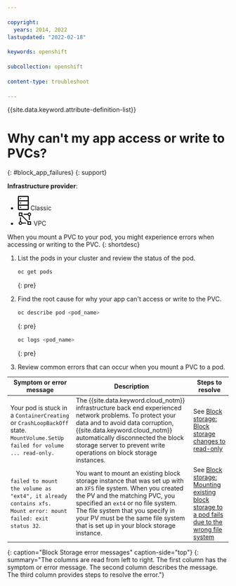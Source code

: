 ```yaml
---

copyright: 
  years: 2014, 2022
lastupdated: "2022-02-18"

keywords: openshift

subcollection: openshift

content-type: troubleshoot

---
```


{{site.data.keyword.attribute-definition-list}}


# Why can't my app access or write to PVCs?
{: #block_app_failures}
{: support}

**Infrastructure provider**:
* ![Classic infrastructure provider icon.](images/icon-classic-2.svg) Classic
* ![VPC infrastructure provider icon.](images/icon-vpc-2.svg) VPC

When you mount a PVC to your pod, you might experience errors when accessing or writing to the PVC.
{: shortdesc}

1. List the pods in your cluster and review the status of the pod.
    ```sh
    oc get pods
    ```
    {: pre}

2. Find the root cause for why your app can't access or write to the PVC.
    ```sh
    oc describe pod <pod_name>
    ```
    {: pre}

    ```sh
    oc logs <pod_name>
    ```
    {: pre}

3. Review common errors that can occur when you mount a PVC to a pod.

| Symptom or error message | Description | Steps to resolve |
| --- | --- | --- |
| Your pod is stuck in a `ContainerCreating` or `CrashLoopBackOff` state. `MountVolume.SetUp failed for volume ... read-only.` | The {{site.data.keyword.cloud_notm}} infrastructure back end experienced network problems. To protect your data and to avoid data corruption, {{site.data.keyword.cloud_notm}} automatically disconnected the block storage server to prevent write operations on block storage instances. | See [Block storage: Block storage changes to read-only](/docs/containers?topic=containers-readonly_block) |
| `failed to mount the volume as "ext4", it already contains xfs. Mount error: mount failed: exit status 32`. | You want to mount an existing block storage instance that was set up with an `XFS` file system. When you created the PV and the matching PVC, you specified an `ext4` or no file system. The file system that you specify in your PV must be the same file system that is set up in your block storage instance. | See [Block storage: Mounting existing block storage to a pod fails due to the wrong file system](/docs/containers?topic=containers-block_filesystem) |
{: caption="Block Storage error messages" caption-side="top"}
{: summary="The columns are read from left to right. The first column has the symptom or error message. The second column describes the message. The third column provides steps to resolve the error."}




